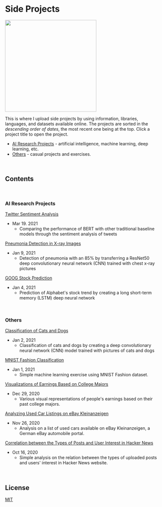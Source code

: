 # Side Projects

<img src = 'https://imagesvc.meredithcorp.io/v3/mm/image?q=85&c=sc&poi=%5B1240%2C299%5D&w=2000&h=1047&url=https%3A%2F%2Fstatic.onecms.io%2Fwp-content%2Fuploads%2Fsites%2F6%2F2020%2F09%2F15%2FThe-Mandalorian5.jpg' width="300">

This is where I upload side projects by using information, libraries, languages, and datasets available online.
The projects are sorted in the _descending order of dates_, the most recent one being at the top.
Click a project title to open the project.

- [AI Research Projects](#ai-research-projects) - artificial intelligence, machine learning, deep learning, etc.
- [Others](#others) - casual projects and exercises.

&nbsp;

## Contents

&nbsp;

### AI Research Projects

[Twitter Sentiment Analysis](https://github.com/chan030609/twitter-sentiment-analysis)
- Mar 19. 2021
  - Comparing the performance of BERT with other traditional baseline models through the sentiment analysis of tweets

[Pneumonia Detection in X-ray Images](https://github.com/chan030609/resnet-pneumonia-detection/blob/master/README.md)
- Jan 9, 2021
  - Detection of pneumonia with an 85% by transferring a ResNet50 deep convolutionary neural network (CNN) trained with chest x-ray pictures

[GOOG Stock Prediction](https://github.com/chan030609/side-projects/blob/master/goog-stock-prediction/goog-stock-prediction.ipynb)
- Jan 4, 2021
  - Prediction of Alphabet's stock trend by creating a long short-term memory (LSTM) deep neural network

&nbsp;

### Others
  
[Classification of Cats and Dogs](https://github.com/chan030609/side-projects/blob/master/classification-of-cats-and-dogs/classification_of_cats_and_dogs.ipynb)
- Jan 2, 2021
  - Classification of cats and dogs by creating a deep convolutionary neural network (CNN) model trained with pictures of cats and dogs
  
[MNIST Fashion Classification](https://github.com/chan030609/side-projects/blob/master/mnist-fashion-validation/mnist-fashion-validation.ipynb)
- Jan 1, 2021
  - Simple machine learning exercise using MNIST Fashion dataset.

[Visualizations of Earnings Based on College Majors](https://github.com/chan030609/side-projects/blob/master/earnings-based-on-majors/earnings-based-on-majors.ipynb)
- Dec 29, 2020
  - Various visual representations of people's earnings based on their past college majors.

[Analyzing Used Car Listings on eBay Kleinanzeigen](https://github.com/chan030609/side-projects/blob/master/ebay-car-sales-analysis/ebay-car-sales-analysis.ipynb)
- Nov 26, 2020
  - Analysis on a list of used cars available on eBay Kleinanzeigen, a German eBay automobile portal.

[Correlation between the Types of Posts and User Interest in Hacker News](https://github.com/chan030609/side-projects/blob/master/hackernews-post-analysis/hacker-news-post-analysis.ipynb)
- Oct 16, 2020
  - Simple analysis on the relation between the types of uploaded posts and users' interest in Hacker News website.

&nbsp;

## License
[MIT](https://www.mit.edu/~amini/LICENSE.md)
